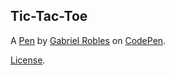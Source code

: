 Tic-Tac-Toe
-----------


A [Pen](https://codepen.io/garobles/pen/BZbxXW) by [Gabriel Robles](https://codepen.io/garobles) on [CodePen](https://codepen.io).

[License](https://codepen.io/garobles/pen/BZbxXW/license).